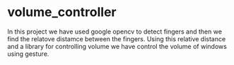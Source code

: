 # volume_controller
In this project we have used google opencv to detect fingers and then we find the relatove distamce between the fingers.
Using this relative distance and a library for controlling volume we have control the volume of windows using gesture.
